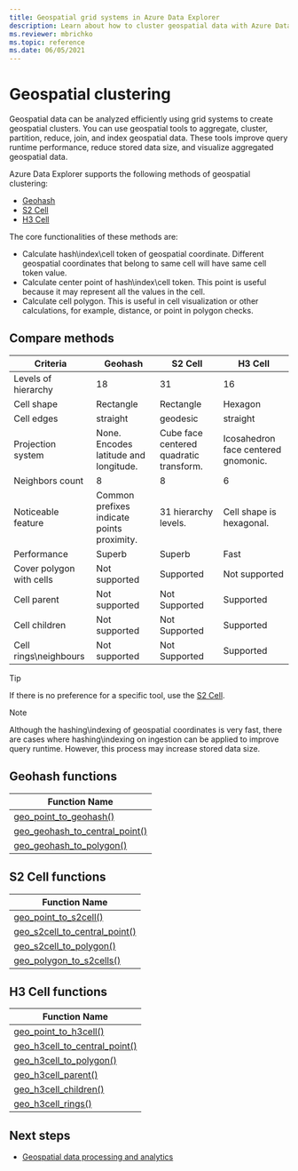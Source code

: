 ```yaml
---
title: Geospatial grid systems in Azure Data Explorer
description: Learn about how to cluster geospatial data with Azure Data Explorer.
ms.reviewer: mbrichko
ms.topic: reference
ms.date: 06/05/2021
---
```


# Geospatial clustering

Geospatial data can be analyzed efficiently using grid systems to create geospatial clusters. You can use geospatial tools to aggregate, cluster, partition, reduce, join, and index geospatial data. These tools improve query runtime performance, reduce stored data size, and visualize aggregated geospatial data.

Azure Data Explorer supports the following methods of geospatial clustering:

* [Geohash](https://en.wikipedia.org/wiki/Geohash)
* [S2 Cell](https://s2geometry.io/devguide/s2cell_hierarchy)
* [H3 Cell](https://eng.uber.com/h3/)

The core functionalities of these methods are:

* Calculate hash\index\cell token of geospatial coordinate. Different geospatial coordinates that belong to same cell will have same cell token value.
* Calculate center point of hash\index\cell token. This point is useful because it may represent all the values in the cell.
* Calculate cell polygon. This is useful in cell visualization or other calculations, for example, distance, or point in polygon checks.

## Compare methods

| Criteria | Geohash | S2 Cell | H3 Cell |
|---|---|---|---|
| Levels of hierarchy | 18 | 31 | 16 |
| Cell shape | Rectangle | Rectangle | Hexagon |
| Cell edges | straight | geodesic | straight |
| Projection system | None. Encodes latitude and longitude. | Cube face centered quadratic transform. | Icosahedron face centered gnomonic. |
| Neighbors count | 8 | 8 | 6 |
| Noticeable feature | Common prefixes indicate points proximity. | 31 hierarchy levels. | Cell shape is hexagonal. |
| Performance | Superb | Superb | Fast |
| Cover polygon with cells | Not supported | Supported | Not supported |
| Cell parent | Not supported | Not Supported | Supported |
| Cell children | Not supported | Not Supported | Supported |
| Cell rings\neighbours | Not supported | Not Supported | Supported |

> [!TIP]
> If there is no preference for a specific tool, use the [S2 Cell](#s2-cell-functions).

> [!NOTE]
> Although the hashing\indexing of geospatial coordinates is very fast, there are cases where hashing\indexing on ingestion can be applied to improve query runtime. However, this process may increase stored data size.

## Geohash functions

|Function Name|
|---|
|[geo_point_to_geohash()](geo-point-to-geohash-function.md)|
|[geo_geohash_to_central_point()](geo-geohash-to-central-point-function.md)|
|[geo_geohash_to_polygon()](geo-geohash-to-polygon-function.md)|

## S2 Cell functions

|Function Name|
|---|
|[geo_point_to_s2cell()](geo-point-to-s2cell-function.md)|
|[geo_s2cell_to_central_point()](geo-s2cell-to-central-point-function.md)|
|[geo_s2cell_to_polygon()](geo-s2cell-to-polygon-function.md)|
|[geo_polygon_to_s2cells()](geo-polygon-to-s2cells-function.md)|

## H3 Cell functions

|Function Name|
|---|
|[geo_point_to_h3cell()](geo-point-to-h3cell-function.md)|
|[geo_h3cell_to_central_point()](geo-h3cell-to-central-point-function.md)|
|[geo_h3cell_to_polygon()](geo-h3cell-to-polygon-function.md)|
|[geo_h3cell_parent()](geo-h3cell-parent-function.md)|
|[geo_h3cell_children()](geo-h3cell-children-function.md)|
|[geo_h3cell_rings()](geo-h3cell-rings-function.md)|

## Next steps

* [Geospatial data processing and analytics](/azure/architecture/example-scenario/data/geospatial-data-processing-analytics-azure)
